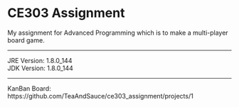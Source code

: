 # CE303 Assignment
My assignment for Advanced Programming which is to make a multi-player board game.
<hr>
JRE Version:  1.8.0_144 <br />
JDK Version:  1.8.0_144 <br />
<hr>
KanBan Board: https://github.com/TeaAndSauce/ce303_assignment/projects/1
